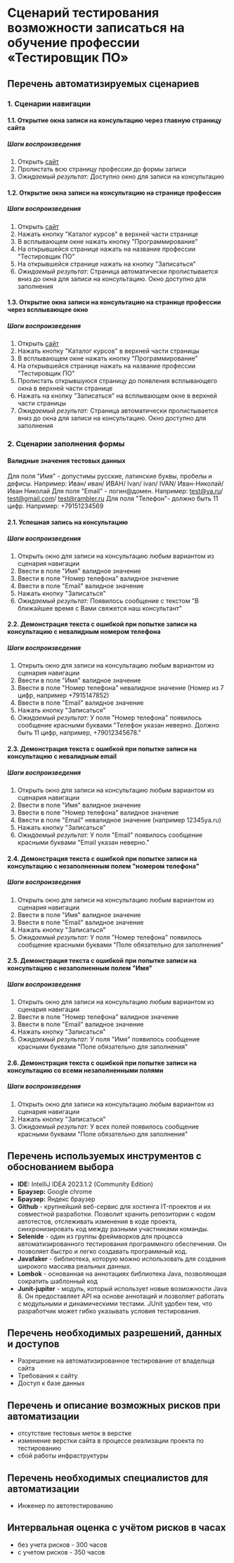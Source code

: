 # Сценарий тестирования возможности записаться на обучение профессии «Тестировщик ПО»

## Перечень автоматизируемых сценариев

### 1. Сценарии навигации

#### 1.1. Открытие окна записи на консультацию через главную страницу сайта
##### Шаги воспроизведения
1. Открыть [сайт](https://netology.ru/#/courses)
2. Пролистать всю страницу профессии до формы записи
3. *Ожидаемый результат:* Доступно окно для записи на консультацию

#### 1.2. Открытие окна записи на консультацию на странице профессии
##### Шаги воспроизведения
1. Открыть [сайт](https://netology.ru/#/courses)
2. Нажать кнопку "Каталог курсов" в верхней части странице
3. В всплывающем окне нажать кнопку "Программирование"
4. На открывшейся странице нажать на название профессии "Тестировщик ПО"
5. На открывшейся странице нажать на кнопку "Записаться"
6. *Ожидаемый результат:* Страница автоматически пролистывается вниз до окна для записи на консультацию. Окно доступно для заполнения

#### 1.3. Открытие окна записи на консультацию на странице профессии через всплывающее окно
##### Шаги воспроизведения
1. Открыть [сайт](https://netology.ru/#/courses)
2. Нажать кнопку "Каталог курсов" в верхней части страницы
3. В всплывающем окне нажать кнопку "Программирование"
4. На открывшейся странице нажать на название профессии "Тестировщик ПО"
5. Пролистать открывшуюся страницу до появления всплывающего окна в верхней части странице
6. Нажать на кнопку "Записаться" на всплывающем окне в верхней части страницы
7. *Ожидаемый результат:* Страница автоматически пролистывается вниз до окна для записи на консультацию. Окно доступно для заполнения

### 2. Сценарии заполнения формы

#### Валидные значения тестовых данных
Для поля "Имя" - допустимы русские, латинские буквы, пробелы и дефисы. Например: Иван/ иван/ ИВАН/ Ivan/ ivan/ IVAN/ Иван-Николай/ Иван Николай
Для поля "Email" - логин@домен. Например: test@ya.ru/ test@gmail.com/ test@rambler.ru
Для поля "Телефон"- должно быть 11 цифр. Например: +79151234569


#### 2.1.  Успешная запись на консультацию
##### Шаги воспроизведения
1. Открыть окно для записи на консультацию любым вариантом из сценария навигации
2. Ввести в поле "Имя" валидное значение 
3. Ввести в поле "Номер телефона" валидное значение
4. Ввести в поле "Email" валидное значение
5. Нажать кнопку "Записаться"
6. *Ожидаемый результат:* Появилось сообщение с текстом "В ближайшее время с Вами свяжется наш консультант" 

#### 2.2.  Демонстрация текста с ошибкой при попытке записи на консультацию с невалидным номером телефона
##### Шаги воспроизведения
1. Открыть окно для записи на консультацию любым вариантом из сценария навигации
2. Ввести в поле "Имя" валидное значение
3. Ввести в поле "Номер телефона" невалидное значение (Номер из 7 цифр, например +7915147852)
4. Ввести в поле "Email" валидное значение
5. Нажать кнопку "Записаться"
6. *Ожидаемый результат:* У поля "Номер телефона" появилось сообщение красными буквами "Телефон указан неверно. Должно быть 11 цифр, например, +79012345678."

#### 2.3.  Демонстрация текста с ошибкой при попытке записи на консультацию c невалидным email
##### Шаги воспроизведения
1. Открыть окно для записи на консультацию любым вариантом из сценария навигации
2. Ввести в поле "Имя" валидное значение
3. Ввести в поле "Номер телефона" валидное значение
4. Ввести в поле "Email" невалидное значение (например 12345ya.ru)
5. Нажать кнопку "Записаться"
6. *Ожидаемый результат:* У поля "Email" появилось сообщение красными буквами "Email указан неверно."

#### 2.4. Демонстрация текста с ошибкой при попытке записи на консультацию с незаполненным полем "номером телефона"
##### Шаги воспроизведения
1. Открыть окно для записи на консультацию любым вариантом из сценария навигации
2. Ввести в поле "Имя" валидное значение
3. Ввести в поле "Email" валидное значение
4. Нажать кнопку "Записаться"
5. *Ожидаемый результат:* У поля "Номер телефона" появилось сообщение красными буквами "Поле обязательно для заполнения"

#### 2.5.  Демонстрация текста с ошибкой при попытке записи на консультацию с незаполненным полем "Имя"
##### Шаги воспроизведения
1. Открыть окно для записи на консультацию любым вариантом из сценария навигации
2. Ввести в поле "Номер телефона" валидное значение
3. Ввести в поле "Email" валидное значение
4. Нажать кнопку "Записаться"
5. *Ожидаемый результат:* У поля "Имя" появилось сообщение красными буквами "Поле обязательно для заполнения"

#### 2.6.  Демонстрация текста с ошибкой при попытке записи на консультацию со всеми незаполненными полями
##### Шаги воспроизведения
1. Открыть окно для записи на консультацию любым вариантом из сценария навигации
2. Нажать кнопку "Записаться"
3. *Ожидаемый результат:* У всех полей появилось сообщение красными буквами "Поле обязательно для заполнения"


## Перечень используемых инструментов с обоснованием выбора
* **IDE:** IntelliJ IDEA 2023.1.2 (Community Edition)
* **Браузер:** Google chrome
* **Браузер:** Яндекс браузер
* **Github** - крупнейший веб-сервис для хостинга IT-проектов и их совместной разработки. Позволит хранить репозитории с кодом автотестов, отслеживать изменения в коде проекта, синхронизировать код между разными участниками команды.
* **Selenide** - один из группы фреймворков для процесса автоматизированного тестирования программного обеспечения. Он позволяет быстро и легко создавать программный код.
* **Javafaker** - библиотека, которую можно использовать для создания широкого массива реальных данных. 
* **Lombok** - основанная на аннотациях библиотека Java, позволяющая сократить шаблонный код
* **Junit-jupiter** - модуль, который использует новые возможности Java 8. Он предоставляет API на основе аннотаций и позволяет работать с модульными и динамическими тестами. JUnit удобен тем, что разработчик может гибко указывать условия тестирования.


## Перечень необходимых разрешений, данных и доступов
* Разрешение на автоматизированное тестирование от владельца сайта
* Требования к сайту
* Доступ к базе данных


## Перечень и описание возможных рисков при автоматизации
* отсутствие тестовых меток в верстке
* изменение верстки сайта в процессе реализации проекта по тестированию
* сбой работы инфраструктуры 


## Перечень необходимых специалистов для автоматизации
* Инженер по автотестированию


## Интервальная оценка с учётом рисков в часах
* без учета рисков - 300 часов
* с учетом рисков - 350 часов

